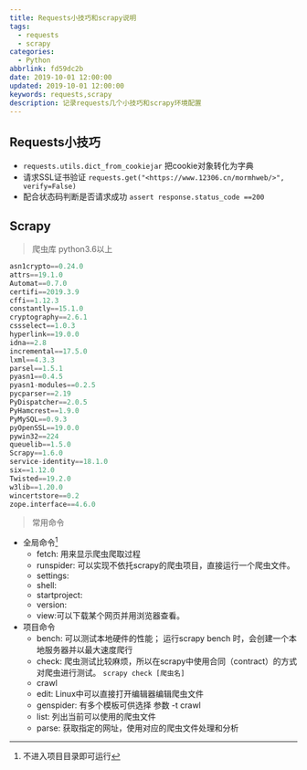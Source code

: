 ```yaml
---
title: Requests小技巧和scrapy说明
tags:
  - requests
  - scrapy
categories:
  - Python
abbrlink: fd59dc2b
date: 2019-10-01 12:00:00
updated: 2019-10-01 12:00:00
keywords: requests,scrapy
description: 记录requests几个小技巧和scrapy环境配置
---
```


## Requests小技巧

* `requests.utils.dict_from_cookiejar` 把cookie对象转化为字典
* 请求SSL证书验证  `requests.get("<https://www.12306.cn/mormhweb/>", verify=False)`
* 配合状态码判断是否请求成功 `assert response.status_code ==200`

## Scrapy

> 爬虫库 python3.6以上

  ```python
  asn1crypto==0.24.0
  attrs==19.1.0
  Automat==0.7.0
  certifi==2019.3.9
  cffi==1.12.3
  constantly==15.1.0
  cryptography==2.6.1
  cssselect==1.0.3
  hyperlink==19.0.0
  idna==2.8
  incremental==17.5.0
  lxml==4.3.3
  parsel==1.5.1
  pyasn1==0.4.5
  pyasn1-modules==0.2.5
  pycparser==2.19
  PyDispatcher==2.0.5
  PyHamcrest==1.9.0
  PyMySQL==0.9.3
  pyOpenSSL==19.0.0
  pywin32==224
  queuelib==1.5.0
  Scrapy==1.6.0
  service-identity==18.1.0
  six==1.12.0
  Twisted==19.2.0
  w3lib==1.20.0
  wincertstore==0.2
  zope.interface==4.6.0
  ```

> 常用命令

  - 全局命令[^1]
    - fetch: 用来显示爬虫爬取过程
    - runspider: 可以实现不依托scrapy的爬虫项目，直接运行一个爬虫文件。
    - settings:
    - shell:
    - startproject:
    - version:
    - view:可以下载某个网页并用浏览器查看。
  - 项目命令
    - bench: 可以测试本地硬件的性能； 运行scrapy bench 时，会创建一个本地服务器并以最大速度爬行
    - check: 爬虫测试比较麻烦，所以在scrapy中使用合同（contract）的方式对爬虫进行测试。
      `scrapy check [爬虫名]`
    - crawl
    - edit: Linux中可以直接打开编辑器编辑爬虫文件
    - genspider: 有多个模板可供选择 参数 -t crawl
    - list: 列出当前可以使用的爬虫文件
    - parse: 获取指定的网址，使用对应的爬虫文件处理和分析



[^1]: 不进入项目目录即可运行

